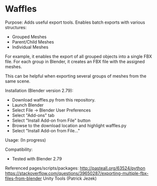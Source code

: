 # Waffles
Purpose:
Adds useful export tools. Enables batch exports with various structures:
  - Grouped Meshes
  - Parent/Child Meshes
  - Individual Meshes
  
For example, it enables the export of all grouped objects into a single FBX file. For each group in Blender, it creates an FBX file with the assigned meshes.

This can be helpful when exporting several groups of meshes from the same scene.

Installation (Blender version 2.79):
- Download waffles.py from this repository.
- Launch Blender
- Select File -> Blender User Preferences
- Select "Add-ons" tab
- Select "Install Add-on from File" button
- Browse to the download location and highlight waffles.py
- Select "Install Add-on from File..."

Usage:
(In progress)

Compatibility:
- Tested with Blender 2.79

Referenced pages/scripts/packages:
http://pasteall.org/63524/python
https://stackoverflow.com/questions/39650287/exporting-multiple-fbx-files-from-blender
Unity Tools (Patrick Jezek)

